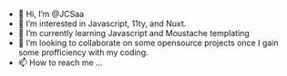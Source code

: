 - 👋 Hi, I’m @JCSaa
- 👀 I’m interested in Javascript, 11ty, and Nuxt.
- 🌱 I’m currently learning Javascript and Moustache templating
- 💞️ I’m looking to collaborate on some opensource projects once I gain some profficiency with my coding.
- 📫 How to reach me ...

<!---
JCSaa/JCSaa is a ✨ special ✨ repository because its `README.md` (this file) appears on your GitHub profile.
You can click the Preview link to take a look at your changes.
--->
